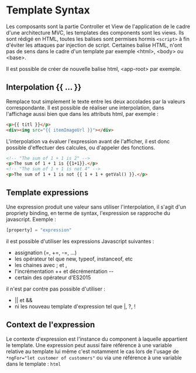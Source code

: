 # Template Syntax
Les composants sont la partie Controller et View de l'application de le cadre d'une architecture MVC, les templates des components sont les views. Ils sont rédigé en HTML, toutes les balises sont permises hormis ```<script>``` à fin d'éviter les attaques par injection de script. Certaines balise HTML, n'ont pas de sens dans le cadre d'un template par exemple <html\>, <body\> ou <base\>.

Il est possible de créer de nouvelle balise html, <app-root\> par exemple.

## Interpolation {{ ... }}
Remplace tout simplement le texte entre les deux accolades par la valeurs correspondante. Il est possible de réaliser une interpolation, dans l'affichage aussi bien que dans les attributs html, par exemple :
```html
<p>{{ titl }}</p>
<div><img src="{{ itemImageUrl }}"></div>
```
L'interpolation va évaluer l'expression avant de l'afficher, il est donc possible d'effectuer des calcules, ou d'appeler des fonctions.
```html
<!-- "The sum of 1 + 1 is 2" -->
<p>The sum of 1 + 1 is {{1+1}}.</p>
<!-- "The sum of 1 + 1 is not 4" -->
<p>The sum of 1 + 1 is not {{ 1 + 1 + getVal() }}.</p>
```

## Template expressions
Une expression produit une valeur sans utiliser l'interpolation, il s'agit d'un propriety binding, en terme de syntax, l'expression se rapproche du javascript. Exemple :
```javascript
[property] = "expression"
```
il est possible d'utiliser les expressions Javascript suivantes :

- assignation (=, +=, -=, ...)
- les opérateur tel que new, typeof, instanceof, etc
- les chaines avec ; et ,
- l'incrémentation ++ et décrémentation -\-
- certain des opérateur d'ES2015

il n'est par contre pas possible d'utiliser :

- || et &&
- ni les nouveau template d'expression tel que |, ?, !

## Context de l'expression
Le contexte d'expression est l'instance du component à laquelle appartient le template.
Une expression peut aussi faire référence à une variable relative au template lui même c'est notamment le cas lors de l'usage de ```*ngFor="let customer of customers"``` ou via une référence à une variable dans le template :
```html```
<!--stackedit_data:
eyJoaXN0b3J5IjpbMTM0MDk4MzM1OSwtMTY1MDYwOTg0M119
-->